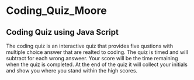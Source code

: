 # Coding_Quiz_Moore

## Coding Quiz using Java Script
The coding quiz is an interactive quiz that provides five qustions with multiple choice answer that are realted to coding. The quiz is timed and will subtract for each wrong answeer. Your score will be the time remaining when the quiz is completed. At the end of the quiz it will collect your initials and show you where you stand within the high scores.

